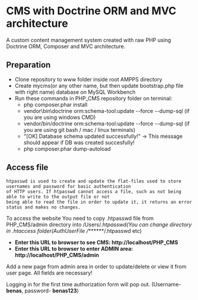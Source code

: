 # CMS with Doctrine ORM and MVC architecture   

A custom content management system created with raw PHP using Doctrine ORM, Composer and MVC architecture.

## Preparation

- Clone repository to www folder inside root AMPPS directory
- Create mycms(or any other name, but then update bootstrap.php file with right name) database on MySQL Workbench
- Run these commands in PHP_CMS repository folder on terminal:
    * php composer.phar install
    * vendor\bin\doctrine orm:schema-tool:update --force --dump-sql (if you are using windows CMD)
    * vendor/bin/doctrine orm:schema-tool:update --force --dump-sql (if you are using git bash / mac / linux terminals)
    *  "[OK] Database schema updated successfully!" -> This message should appear if DB was created succesfully!
    * php composer.phar dump-autoload


## Access file
    htpasswd is used to create and update the flat-files used to store usernames and password for basic authentication
    of HTTP users. If htpasswd cannot access a file, such as not being able to write to the output file or not
    being able to read the file in order to update it, it returns an error status and makes no changes.

 To access the website You need to copy .htpasswd file from PHP_CMS/admin directory into /Users/*.htpasswd(You can change directory in .htaccess folder(AuthUserFile /*******/.htpasswd etc)
 
 - **Enter this URL to browser to see CMS:  http://localhost/PHP_CMS**
 - **Enter this URL to browser to enter ADMIN area: http://localhost/PHP_CMS/admin**
 
Add a new page from admin area in order to update/delete or view it from user page. All fields are necessary!

Logging in for the first time authorization form will pop out. (Username- **benas**, password- **benas123**)
 
 
